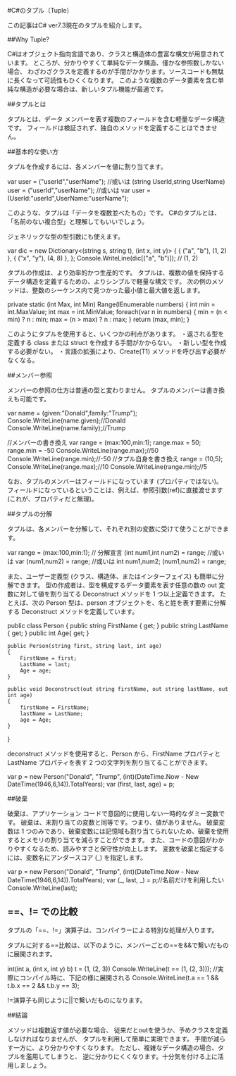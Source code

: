 ﻿#C#のタプル（Tuple）

この記事はC# ver7.3現在のタプルを紹介します。

##Why Tuple?

C#はオブジェクト指向言語であり、クラスと構造体の豊富な構文が用意されています。 
ところが、分かりやすくて単純なデータ構造、僅かな参照数しかない場合、
わざわざクラスを定義するのが手間がかかります。ソースコードも無駄に長くなって可読性もひくくなります。
このような複数のデータ要素を含む単純な構造が必要な場合は、新しいタプル機能が最適です。

##タプルとは

タプルとは、データ メンバーを表す複数のフィールドを含む軽量なデータ構造です。 
フィールドは検証されず、独自のメソッドを定義することはできません。

##基本的な使い方

タプルを作成するには、各メンバーを値に割り当てます。

var user = ("userId","userName");
//或いは
(string UserId,string UserName) user = ("userId","userName");
//或いは
var user = (UserId:"userId",UserName:"userName");

このような、タプルは「データを複数並べたもの」です。
C#のタプルとは、「名前のない複合型」と理解してもいいでしょう。

ジェネリックな型の型引数にも使えます。

var dic = new Dictionary<(string s, string t), (int x, int y)>
{
    { ("a", "b"), (1, 2) },
    { ("x", "y"), (4, 8) },
};
Console.WriteLine(dic[("a", "b")]); // (1, 2)

タプルの作成は、より効率的かつ生産的です。 
タプルは、複数の値を保持するデータ構造を定義するための、よりシンプルで軽量な構文です。 
次の例のメソッドは、整数のシーケンス内で見つかった最小値と最大値を返します。

private static (int Max, int Min) Range(IEnumerable<int> numbers)
{
    int min = int.MaxValue;
    int max = int.MinValue;
    foreach(var n in numbers)
    {
        min = (n < min) ? n : min;
        max = (n > max) ? n : max;
    }
    return (max, min);
}

このようにタプルを使用すると、いくつかの利点があります。
・返される型を定義する class または struct を作成する手間がかからない。
・新しい型を作成する必要がない。
・言語の拡張により、Create<T1>(T1) メソッドを呼び出す必要がなくなる。

##メンバー参照

メンバーの参照の仕方は普通の型と変わりません。
タプルのメンバーは書き換えも可能です。

var name = (given:"Donald",family:"Trump");
Console.WriteLine(name.given);//Donald
Console.WriteLine(name.family);//Trump

//メンバーの書き換え
var range = (max:100,min:1);
range.max = 50;
range.min = -50
Console.WriteLine(range.max);//50
Console.WriteLine(range.min);//-50
//タプル自身を書き換え
range = (10,5);
Console.WriteLine(range.max);//10
Console.WriteLine(range.min);//5

なお、タプルのメンバーはフィールドになっています (プロパティではない)。 
フィールドになっているということは、例えば、参照引数(ref)に直接渡せます (これが、プロパティだと無理)。

##タプルの分解

タプルは、各メンバーを分解して、それぞれ別の変数に受けて使うことができます。

var range = (max:100,min:1);
// 分解宣言
(int num1,int num2) = range;
//或いは
var (num1,num2) = range;
//或いは
int num1,num2;
(num1,num2) = range;

また、ユーザー定義型 (クラス、構造体、またはインターフェイス) も簡単に分解できます。
型の作成者は、型を構成するデータ要素を表す任意の数の out 変数に対して値を割り当てる Deconstruct メソッドを 1 つ以上定義できます。 
たとえば、次の Person 型は、person オブジェクトを、名と姓を表す要素に分解する Deconstruct メソッドを定義しています。

public class Person
{
    public string FirstName { get; }
    public string LastName { get; }
    public int Age{ get; }

    public Person(string first, string last, int age)
    {
        FirstName = first;
        LastName = last;
        Age = age;
    }

    public void Deconstruct(out string firstName, out string lastName, out int age)
    {
        firstName = FirstName;
        lastName = LastName;
        age = Age;
    }
}

deconstruct メソッドを使用すると、Person から、FirstName プロパティと LastName プロパティを表す 2 つの文字列を割り当てることができます。

var p = new Person("Donald", "Trump", (int)(DateTime.Now - New DateTime(1946,6,14)).TotalYears);
var (first, last, age) = p;

##破棄

破棄は、アプリケーション コードで意図的に使用しない一時的なダミー変数です。 
破棄は、未割り当ての変数と同等です。つまり、値がありません。 
破棄変数は 1 つのみであり、破棄変数には記憶域も割り当てられないため、破棄を使用するとメモリの割り当てを減らすことができます。 
また、コードの意図がわかりやすくなるため、読みやすさと保守性が向上します。
変数を破棄と指定するには、変数名にアンダースコア (_) を指定します。

var p = new Person("Donald", "Trump", (int)(DateTime.Now - New DateTime(1946,6,14)).TotalYears);
var (_, last, _) = p;//名前だけを利用したい
Console.WriteLine(last);

## ==、!= での比較

タプルの「==、!=」演算子は、コンパイラーによる特別な処理が入ります。

タプルに対する==比較は、以下のように、メンバーごとの==を&&で繋いだものに展開されます。

int(int a, (int x, int y) b) t = (1, (2, 3))
Console.WriteLine(t == (1, (2, 3)));
//実際にコンパイル時に、下記の様に展開される
Console.WriteLine(t.a == 1 && t.b.x == 2 && t.b.y == 3);

!=演算子も同じように||で繋いだものになります。

##結論

メソッドは複数返す値が必要な場合、
従来だとoutを使うか、予めクラスを定義しなければなりませんが、
タプルを利用して簡単に実現できます。
手間が減らす一方に、より分かりやすくなります。
ただし、複雑なデータ構造の場合、タプルを濫用してしまうと、
逆に分かりにくくなります。十分気を付ける上に活用しましょう。
